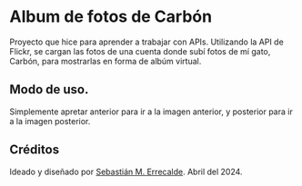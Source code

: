 # Album de fotos de Carbón

Proyecto que hice para aprender a trabajar con APIs. Utilizando la API de Flickr, se cargan las fotos de una cuenta donde subí fotos de mí gato, Carbón, para mostrarlas en forma de albúm virtual.

## Modo de uso.

Simplemente apretar anterior para ir a la imagen anterior, y posterior para ir a la imagen posterior.

## Créditos

Ideado y diseñado por [Sebastián M. Errecalde](https://github.com/cer0uno1). Abril del 2024.
